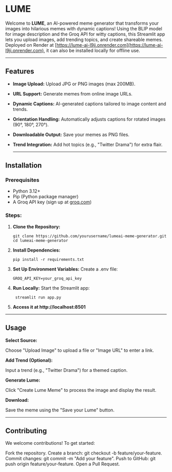 # LUME

Welcome to **LUME**, an AI-powered meme generator that transforms your images into hilarious memes with dynamic captions! Using the BLIP model for image description and the Groq API for witty captions, this Streamlit app lets you upload images, add trending topics, and create shareable memes. Deployed on Render at [https://lume-ai-l9ji.onrender.com](https://lume-ai-l9ji.onrender.com), it can also be installed locally for offline use.

---

## Features
- **Image Upload:** Upload JPG or PNG images (max 200MB).
- **URL Support:** Generate memes from online image URLs.
- **Dynamic Captions:** AI-generated captions tailored to image content and trends.
- **Orientation Handling:** Automatically adjusts captions for rotated images (90°, 180°, 270°).
- **Downloadable Output:** Save your memes as PNG files.
- **Trend Integration:** Add hot topics (e.g., "Twitter Drama") for extra flair.

  ---

## Installation

### Prerequisites
- Python 3.12+
- Pip (Python package manager)
- A Groq API key (sign up at [groq.com](https://console.groq.com))

### Steps:

1. **Clone the Repository:**
   ```
   git clone https://github.com/yourusername/lumeai-meme-generator.git
   cd lumeai-meme-generator
   ```
2. **Install Dependencies:**
   ```
   pip install -r requirements.txt
   ```
3. **Set Up Environment Variables:**
   Create a .env file:
   ```
   GROQ_API_KEY=your_groq_api_key
   ```
4. **Run Locally:**
   Start the Streamlit app:
   ```
    streamlit run app.py
   ```
5. **Access it at http://localhost:8501**

---

## Usage

**Select Source:** 

Choose "Upload Image" to upload a file or "Image URL" to enter a link.

**Add Trend (Optional):**

Input a trend (e.g., "Twitter Drama") for a themed caption.

**Generate Lume:**

Click "Create Lume Meme" to process the image and display the result.

**Download:**

Save the meme using the "Save your Lume" button.

---

## Contributing
We welcome contributions! To get started:

Fork the repository.
Create a branch: git checkout -b feature/your-feature.
Commit changes: git commit -m "Add your feature".
Push to GitHub: git push origin feature/your-feature.
Open a Pull Request.



